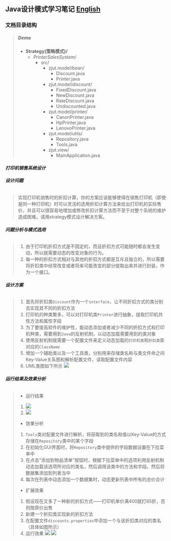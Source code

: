## Java设计模式学习笔记 [English](https://github.com/Sinton/DesignPatterns/blob/master/README_EN.md)
### 文档目录结构
> ##### Demo
> - **Strategy(策略模式)/**
>   - *PrinterSalesSystem/*
>     - src/
>       - zjut.model/bean/
>         - Discount.java
>         - Printer.java
>       - zjut.model/discount/
>         - FixedDiscount.java
>         - NewDiscount.java
>         - RateDiscount.java
>         - Undiscounted.java
>       - zjut.model/printer/
>         - CanonPrinter.java
>         - HpPrinter.java
>         - LenovoPrinter.java
>       - zjut.model/utils/
>         - Repository.java
>         - Tools.java
>       - zjut.view/
>         - MainApplication.java

#### ***打印机销售系统设计***

###### **设计问题**
> 实现打印机销售时的折扣计算，你的方案应该能够使得在销售打印机（即使是同一种打印机）时可以灵活的选用折扣计算方法来给出打印机的实际售价，并且可以很容易地增加或修改折扣计算方法而不至于对整个系统的维护造成困难。请用strategy模式设计解决方案。

###### **问题分析与模式选用**
> 1. 由于打印机折扣方式是不固定的，而且折扣方式可能随时都会发生变动，所以就需要动态的改变对象的行为。
> 2. 每一种的折扣方式相对与其他的折扣方式都是互斥且独立的，所以需要将折扣类中经常改变或者将来可能改变的部分提取出来并进行封装，作为一个接口。

###### **设计方案**
> 1. 首先将折扣类`Discount`作为一个`interface`，让不同折扣方式的类分别去实现其不同的折扣方法
> 2. 打印机的种类繁多，可以对打印机类`Printer`进行抽象，提取打印机共性方法和属性字段
> 3. 为了要提高软件的维护性，能动态添加或者减少不同的折扣方式和打印机种类，需要用到`Java`的反射机制，以动态加载需要用到的类对象
> 4. 使用反射机制就需要一个配置文件来定义动态加载的`打印机类`和`折扣类`索对应的`ClassName`
> 5. 增加一个辅助类以及一个工具类，分别用来存储类名称与类文件命之间Key-Value关系图和解析配置文件，读取配置文件内容
> 6. UML类图如下所示
> ![](http://homework.0x1010.com/screenshot/designpatterns/01-01.png)

###### **运行结果及效果分析**
> - 运行结果
> 1. ![](http://homework.0x1010.com/screenshot/designpatterns/01-02.png)
> 2. ![](http://homework.0x1010.com/screenshot/designpatterns/01-03.png)
> - 效果分析
> 1. `Tools`类对配置文件进行解析，将获取到的类名和值以Key-Value的方式存储在`Repository`类中的某个字段
> 2. 在初始化GUI界面时，将`Repository`类中提供的字段数据设置在下拉菜单中
> 3. 在点击“添加到物品清单”按钮时，根据下拉菜单中的选项利用反射机制动态加载该选项所对应的类名，然后调用该类中的方法和字段。然后将数据集添加到列表当中
> 4. 每次在列表中动态添加一个数据集时，动态更新列表中所有的总价合计
> - 扩展效果
> 1. 假设现在又多了一种新的折扣方式——打印机单价满400就打85折，否则按原价出售
> 2. 新建一个折扣类实现新的折扣方法
> 3. 在配置文件`discounts.properties`中添加一个与该折扣类对应的类名（具体如图所示）
> 4. 运行效果
> ![](http://homework.0x1010.com/screenshot/designpatterns/01-04.png)
> ![](http://homework.0x1010.com/screenshot/designpatterns/01-05.png)